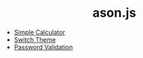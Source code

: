 <h1 align="center">ason.js</h1>

<ul>
  <li><a href="#">Simple Calculator</a></li>
  <li><a href="#">Switch Theme</a></li>
  <li><a href="tree/master/PasswordValidation">Password Validation</a></li>
</ul>
